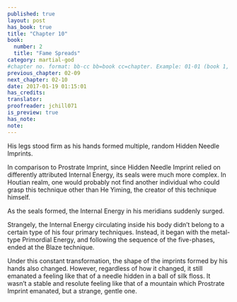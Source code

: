 ```yaml
---
published: true
layout: post
has_book: true
title: "Chapter 10"
book:
  number: 2
  title: "Fame Spreads"
category: martial-god
#chapter no. format: bb-cc bb=book cc=chapter. Example: 01-01 (book 1, chapter 1)
previous_chapter: 02-09
next_chapter: 02-10
date: 2017-01-19 01:15:01 
has_credits:
translator:
proofreader: jchill071
is_preview: true
has_note:
note: 
---
```

His legs stood firm as his hands formed multiple, random Hidden Needle Imprints.

In comparison to Prostrate Imprint, since Hidden Needle Imprint relied on differently attributed Internal Energy, its seals were much more complex. In Houtian realm, one would probably not find another individual who could grasp this technique other than He Yiming, the creator of this technique himself.

As the seals formed, the Internal Energy in his meridians suddenly surged.

Strangely, the Internal Energy circulating inside his body didn’t belong to a certain type of his four primary techniques. Instead, it began with the metal-type Primordial Energy, and following the sequence of the five-phases, ended at the Blaze technique.

Under this constant transformation, the shape of the imprints formed by his hands also changed. However, regardless of how it changed, it still emanated a feeling like that of a needle hidden in a ball of silk floss. It wasn’t a stable and resolute feeling like that of a mountain which Prostrate Imprint emanated, but a strange, gentle one.
